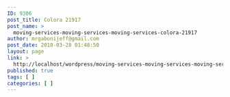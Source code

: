 ```yaml
---
ID: 9306
post_title: Colora 21917
post_name: >
  moving-services-moving-services-moving-services-colora-21917
author: mrgabonijeff@gmail.com
post_date: 2018-03-28 01:48:50
layout: page
link: >
  http://localhost/wordpress/moving-services-moving-services-moving-services-colora-21917/
published: true
tags: [ ]
categories: [ ]
---
```

